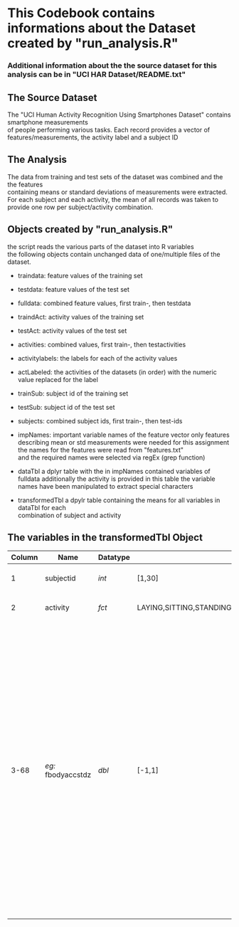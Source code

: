 # This Codebook contains informations about the Dataset created by "run_analysis.R"  
### Additional information about the the source dataset for this analysis can be in "UCI HAR Dataset/README.txt"  

## The Source Dataset

The "UCI Human Activity Recognition Using Smartphones Dataset" contains smartphone measurements  
of people performing various tasks. Each record provides a vector of features/measurements, the activity label and a subject ID  

## The Analysis

The data from training and test sets of the dataset was combined and the the features  
containing means or standard deviations of measurements were extracted.  
For each subject and each activity, the mean of all records was taken to  
provide one row per subject/activity combination.  

## Objects created by "run_analysis.R"

the script reads the various parts of the dataset into R variables  
the following objects contain unchanged data of one/multiple files of the dataset.  

* traindata:	feature values of the training set  
* testdata:	feature values of the test set  
* fulldata:	combined feature values, first train-, then testdata  

* traindAct:	activity values of the training set  
* testAct:	activity values of the test set
* activities:	combined values, first train-, then testactivities

* activitylabels:	the labels for each of the activity values

* actLabeled:	the activities of the datasets (in order) with the numeric value replaced for the label

* trainSub:	subject id of the training set
* testSub:	subject id of the test set
* subjects:	combined subject ids, first train-, then test-ids

* impNames:	important variable names of the feature vector
		only features describing mean or std measurements were needed for this assignment  
		the names for the features were read from "features.txt"  
		and the required names were selected via regEx (grep function)  

* dataTbl	a dplyr table with the in impNames contained variables of fulldata
		additionally the activity is provided in this table
		the variable names have been manipulated to extract special characters

* transformedTbl	a dpylr table containing the means for all variables in dataTbl for each  
			combination of subject and activity

## The variables in the transformedTbl Object

Column| Name|			Datatype|	Range|									Desciption  
---|---|---|---|---
1|	subjectid|		*int*|		[1,30]|									the identifier for each subject  
2|	activity|		*fct*|		LAYING,SITTING,STANDING,WALKING,WALKING_DOWNSTAIRS,WALKING_UPSTAIRS|	the label of the performed activity  
3-68|	*eg:* fbodyaccstdz|	*dbl*|		[-1,1]|									the means of the original records for each subject/activity combination<br>names starting with "t" are time domain and "f" are frequency domain variables<br>x,y,z at the end of the name describes the gyrocopic axis<br>mean,std define if the variable contains the mean or standard deviation of the measurement<br>additional parts like acc/gyro explain the nature of the measurement itself<br>
														
